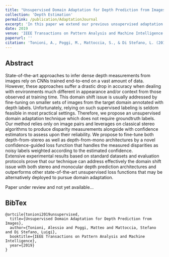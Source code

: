 ```yaml
---
title: "Unsupervised Domain Adaptation for Depth Prediction from Images"
collection: 'Depth Estimation'
permalink: /publication/AdaptationJournal
excerpt: 'In this paper we extend our previous unsupervised adaptation approach to fine-tune a deep learning stereo or mono model without any ground-truth information.'
date: 2019
venue: 'IEEE Transactions on Pattern Analysis and Machine Intelligence'
paperurl: ''
citation: 'Tonioni, A., Poggi, M., Mattoccia, S., & Di Stefano, L. (2019). Unsupervised Domain Adaptation for Depth Prediction from Images. IEEE Transactions on Pattern Analysis and Machine Intelligence, 2019'
---
```

## Abstract

State-of-the-art approaches to infer dense depth measurements from images rely on CNNs trained end-to-end on a vast amount of data. However, these approaches suffer a drastic drop in accuracy when dealing with environments much different in appearance and/or context from those observed at training time. This domain shift issue is usually addressed by fine-tuning on smaller sets of images from the target domain annotated with depth labels. Unfortunately, relying on such supervised labeling is seldom feasible in most practical settings. 
Therefore, we propose an unsupervised domain adaptation technique which does not require groundtruth labels. Our method relies only on image pairs and leverages on classical stereo algorithms to produce disparity measurements alongside with confidence estimators to assess upon their reliability.
We propose to fine-tune both depth-from-stereo as well as depth-from-mono architectures by a novel confidence-guided loss function that handles the measured disparities as noisy labels weighted according to the estimated confidence.  
Extensive experimental results based on standard datasets and evaluation protocols prove that our technique can address effectively the domain shift issue with both  stereo and monocular depth prediction architectures  and  outperforms  other state-of-the-art unsupervised loss functions that may be alternatively deployed to pursue domain adaptation.

Paper under review and not yet available...

## BibTex
```
@artcile{tonioni2019unsupervised,
  title={Unsupervised Domain Adaptation for Depth Prediction from Images},
  author={Tonioni, Alessio and Poggi, Matteo and Mattoccia, Stefano and Di Stefano, Luigi},
  booktitle={IEEE Transactions on Pattern Analysis and Machine Intelligence},
  year={2019}
}
```
